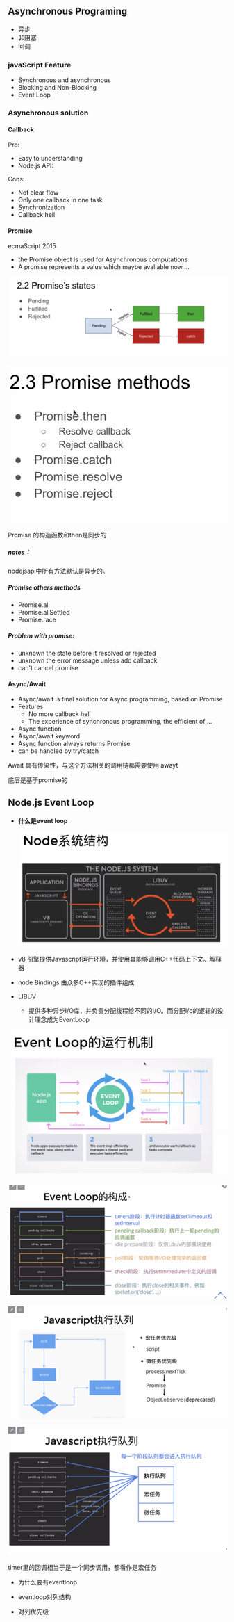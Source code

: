 ## Asynchronous Programing

- 异步
- 非阻塞
- 回调

### javaScript Feature

- Synchronous and asynchronous
- Blocking and Non-Blocking
- Event Loop

### Asynchronous solution

#### Callback

Pro:

- Easy to understanding
- Node.js API:

Cons:

- Not clear flow
- Only one callback in one task
- Synchronization
- Callback hell

#### Promise

ecmaScript 2015

- the Promise object is used for Asynchronous computations
- A promise represents a value which maybe avaliable now ...

![Screen Shot 2020-11-24 at 4.46.28 PM](Asychronous%20programming.assets/Screen%20Shot%202020-11-24%20at%204.46.28%20PM.png)

![Screen Shot 2020-11-24 at 4.47.30 PM](Asychronous%20programming.assets/Screen%20Shot%202020-11-24%20at%204.47.30%20PM.png)

Promise 的构造函数和then是同步的

##### notes：

nodejsapi中所有方法默认是异步的。

##### Promise others methods

- Promise.all
- Promise.allSettled
- Promise.race

##### Problem with promise:

- unknown the state before it resolved or rejected
- unknown the error message unless add callback
- can't cancel promise



#### Async/Await

- Async/await is final solution for Async programming, based on Promise
- Features:
  - No more callback hell
  - The experience of synchronous programming, the efficient of ...
- Async function
- Async/await keyword
- Async function always returns Promise
- can be handled by try/catch

Await 具有传染性，与这个方法相关的调用链都需要使用 awayt

底层是基于promise的



## Node.js Event Loop

- #### 什么是event loop

  ![Screen Shot 2020-11-24 at 5.09.06 PM](Asychronous%20programming.assets/Screen%20Shot%202020-11-24%20at%205.09.06%20PM.png)

- v8 引擎提供Javascript运行环境，并使用其能够调用C++代码上下文。解释器
- node Bindings 由众多C++实现的插件组成
- LIBUV
  - 提供多种异步I/O库，并负责分配线程给不同的I/O。而分配I/o的逻辑的设计理念成为EventLoop



![Screen Shot 2020-11-24 at 5.14.11 PM](Asychronous%20programming.assets/Screen%20Shot%202020-11-24%20at%205.14.11%20PM.png)

![Screen Shot 2020-11-24 at 5.19.12 PM](Asychronous%20programming.assets/Screen%20Shot%202020-11-24%20at%205.19.12%20PM.png)

![Screen Shot 2020-11-24 at 5.41.45 PM](Asychronous%20programming.assets/Screen%20Shot%202020-11-24%20at%205.41.45%20PM.png)

![Screen Shot 2020-11-24 at 5.46.41 PM](Asychronous%20programming.assets/Screen%20Shot%202020-11-24%20at%205.46.41%20PM.png)

timer里的回调相当于是一个同步调用，都看作是宏任务

- 为什么要有eventloop

  

- eventloop对列结构

- 对列优先级

